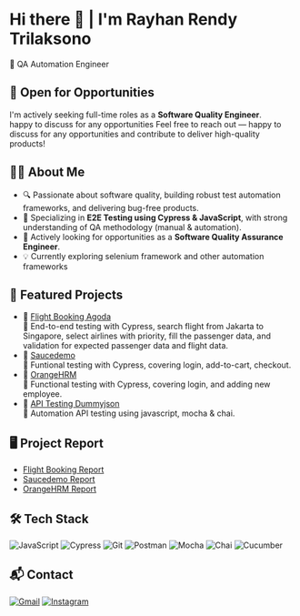 # Hi there 👋 | I'm Rayhan Rendy Trilaksono
🎯 QA Automation Engineer

## 💼 Open for Opportunities
I'm actively seeking full-time roles as a **Software Quality Engineer**.  
happy to discuss for any opportunities
Feel free to reach out — happy to discuss for any opportunities and contribute to deliver high-quality products!

## 👨‍💻 About Me
- 🔍 Passionate about software quality, building robust test automation frameworks, and delivering bug-free products.
- 🧪 Specializing in **E2E Testing using Cypress & JavaScript**, with strong understanding of QA methodology (manual & automation).
- 🚀 Actively looking for opportunities as a **Software Quality Assurance Engineer**.
- 💡 Currently exploring selenium framework and other automation frameworks

## 🚀 Featured Projects
- 🔗 [Flight Booking Agoda](https://github.com/rayhanrndy/flight-booking-agoda)  
  🚀 End-to-end testing with Cypress, search flight from Jakarta to Singapore, select airlines with priority, fill the passenger data, and validation for expected passenger data and flight data.
- 🔗 [Saucedemo](https://github.com/rayhanrndy/web-automation-saucedemo)  
  🚀 Funtional testing with Cypress, covering login, add-to-cart, checkout.
- 🔗 [OrangeHRM](https://github.com/rayhanrndy/orangehrm-web-testing)  
  🚀 Functional testing with Cypress, covering login, and adding new employee.
- 🔗 [API Testing Dummyjson](https://github.com/rayhanrndy/api-testing-dummyjson)  
  🧪 Automation API testing using javascript, mocha & chai.

## 🖥️ Project Report
- [Flight Booking Report](https://github.com/rayhanrndy/flight-booking-agoda/blob/main/cypress/html-report/cypress/reports/mochawesome.html)
- [Saucedemo Report](https://github.com/rayhanrndy/features-testing-saucedemo/blob/main/cypress/reports/html-report/cypress/reports/merge/report.html)
- [OrangeHRM Report](https://github.com/rayhanrndy/orangehrm-automation/blob/main/cypress/reports/html-report/cypress/reports/merge/report.html)

## 🛠 Tech Stack
![JavaScript](https://img.shields.io/badge/JavaScript-F7DF1E?style=flat&logo=javascript&logoColor=black)
![Cypress](https://img.shields.io/badge/Cypress-17202C?style=flat&logo=cypress&logoColor=white)
![Git](https://img.shields.io/badge/Git-F05032?style=flat&logo=git&logoColor=white)
![Postman](https://img.shields.io/badge/Postman-FF6C37?style=flat&logo=postman&logoColor=white)
![Mocha](https://img.shields.io/badge/Mocha-967969?style=flat&logo=mocha&logoColor=white)
![Chai](https://img.shields.io/badge/Chai-FFFFFF?style=flat&logo=chai&logoColor=a40802)
![Cucumber](https://img.shields.io/badge/Cucumber-85A16A?style=flat&logo=cucumber&logoColor=white)

## 📬 Contact
[![Gmail](https://img.shields.io/badge/Gmail-D14836?style=flat&logo=gmail&logoColor=white)](mailto:rayhanrendy17@gmail.com)
[![Instagram](https://img.shields.io/badge/Instagram-E4405F?style=flat&logo=instagram&logoColor=white)](https://instagram.com/rayhanrndy)
